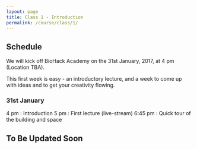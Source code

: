 ```yaml
---
layout: page
title: Class 1 - Introduction
permalink: /course/class/1/
---
```


## Schedule

We will kick off BioHack Academy on the 31st January, 2017, at 4 pm (Location TBA).

This first week is easy - an introductory lecture, and a week to come up with ideas and to get your creativity flowing.

### 31st January
4 pm : Introduction
5 pm : First lecture (live-stream)
6:45 pm : Quick tour of the building and space

## To Be Updated Soon